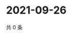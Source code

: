 # 2021-09-26

共 0 条

<!-- BEGIN -->
<!-- 最后更新时间 Sun Sep 26 2021 04:18:27 GMT+0800 (China Standard Time) -->

<!-- END -->
